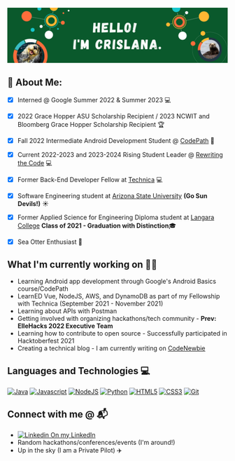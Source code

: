 ![](README_coverimage.png)
## 👋 About Me:
- [x] Interned @ Google Summer 2022 & Summer 2023 :computer:<br>
- [x] 2022 Grace Hopper ASU Scholarship Recipient / 2023 NCWIT and Bloomberg Grace Hopper Scholarship Recipient :trophy:<br>
- [x] Fall 2022 Intermediate Android Development Student @ [CodePath](https://codepath.org/) :woman:<br>
- [x] Current 2022-2023 and 2023-2024 Rising Student Leader @ [Rewriting the Code](https://rewritingthecode.org/) :computer:<br>
- [x] Former Back-End Developer Fellow at [Technica](https://gotechnica.org/) :computer:<br>
- [x] Software Engineering student at [Arizona State University](https://www.asu.edu/) **(Go Sun Devils!)** :sunny:<br>
- [x] Former Applied Science for Engineering Diploma student at [Langara College](https://langara.ca/) **Class of 2021 - Graduation with Distinction**:mortar_board: <br>
- [x] Sea Otter Enthusiast 🦦<br>


## What I'm currently working on 👩‍💻
- Learning Android app development through Google's Android Basics course/CodePath<br>
- LearnED Vue, NodeJS, AWS, and DynamoDB as part of my Fellowship with Technica (September 2021 - November 2021) <br>
- Learning about APIs with Postman <br>
- Getting involved with organizing hackathons/tech community - **Prev: ElleHacks 2022 Executive Team**<br>
- Learning how to contribute to open source - Successfully participated in Hacktoberfest 2021 <br>
- Creating a technical blog - I am currently writing on [CodeNewbie](https://community.codenewbie.org/crislanarafael) <br>

## Languages and Technologies 💻
[![Java](https://img.shields.io/badge/Java-ED8B00?style=for-the-badge&logo=java&logoColor=white)](https://shields.io/)
[![Javascript](https://img.shields.io/badge/JavaScript-F7DF1E?style=for-the-badge&logo=javascript&logoColor=black)](https://shields.io/)
[![NodeJS](https://img.shields.io/badge/Node.js-339933?style=for-the-badge&logo=nodedotjs&logoColor=white)](https://shields.io/)
[![Python](https://img.shields.io/badge/Python-3776AB?style=for-the-badge&logo=python&logoColor=white)](https://shields.io/)
[![HTML5](https://img.shields.io/badge/HTML5-E34F26?style=for-the-badge&logo=html5&logoColor=white)](https://shields.io/)
[![CSS3](https://img.shields.io/badge/CSS3-1572B6?style=for-the-badge&logo=css3&logoColor=white)](https://shields.io/)
[![Git](https://img.shields.io/badge/Git-F05032?style=for-the-badge&logo=git&logoColor=white)](https://shields.io/)

## Connect with me @ 📬
- [![Linkedin](https://i.stack.imgur.com/gVE0j.png) On my LinkedIn](https://www.linkedin.com/in/crislana-rafael/)
- Random hackathons/conferences/events (I'm around!)
- Up in the sky (I am a Private Pilot) :airplane:

<!--
**crislanarafael/crislanarafael** is a ✨ _special_ ✨ repository because its `README.md` (this file) appears on your GitHub profile.

Here are some ideas to get you started:

- 🔭 I’m currently working on ...
- 🌱 I’m currently learning ...
- 👯 I’m looking to collaborate on ...
- 🤔 I’m looking for help with ...
- 💬 Ask me about ...
- 📫 How to reach me: ...
- 😄 Pronouns: ...
- ⚡ Fun fact: ...
-->
